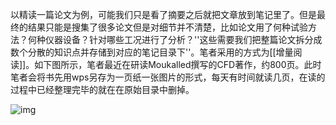 以精读一篇论文为例，可能我们只是看了摘要之后就把文章放到笔记里了。但是最终的结果只能是搜集了很多论文但是对细节并不清楚，比如论文用了何种试验方法？何种仪器设备？针对哪些工况进行了分析？''这些需要我们把整篇论文拆分成数个分散的知识点并存储到对应的笔记目录下''。笔者采用的方式为[[增量阅读]]。如下图所示，笔者最近在研读Moukalled撰写的CFD著作，约800页。此时笔者会将书先用wps另存为一页纸一张图片的形式，每天有时间就读几页，在读的过程中已经整理完毕的就在在原始目录中删掉。


![img](https://tc8483.oss-cn-beijing.aliyuncs.com/img/v2-97acd4ab1b9ec25ad167451ed99b2338_r.jpg)